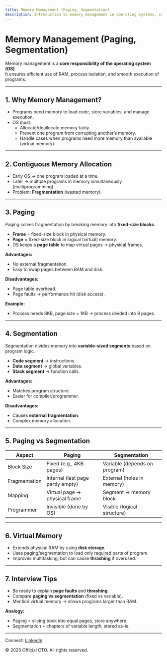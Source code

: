 ```yaml
---
title: Memory Management (Paging, Segmentation)
description: Introduction to memory management in operating systems, covering paging, segmentation, and virtual memory concepts.
---
```


# Memory Management (Paging, Segmentation)

Memory management is a **core responsibility of the operating system (OS)**.  
It ensures efficient use of RAM, process isolation, and smooth execution of programs.  

---

## 1. Why Memory Management?

- Programs need memory to load code, store variables, and manage execution.  
- OS must:  
  - Allocate/deallocate memory fairly.  
  - Prevent one program from corrupting another’s memory.  
  - Handle cases when programs need more memory than available (virtual memory).  

---

## 2. Contiguous Memory Allocation

- Early OS → one program loaded at a time.  
- Later → multiple programs in memory simultaneously (multiprogramming).  
- Problem: **Fragmentation** (wasted memory).  

---

## 3. Paging

Paging solves fragmentation by breaking memory into **fixed-size blocks**.  

- **Frame** = fixed-size block in physical memory.  
- **Page** = fixed-size block in logical (virtual) memory.  
- OS keeps a **page table** to map virtual pages → physical frames.  

**Advantages:**  
- No external fragmentation.  
- Easy to swap pages between RAM and disk.  

**Disadvantages:**  
- Page table overhead.  
- Page faults → performance hit (disk access).  

**Example:**  
- Process needs 8KB, page size = 1KB → process divided into 8 pages.  

---

## 4. Segmentation

Segmentation divides memory into **variable-sized segments** based on program logic.  

- **Code segment** → instructions.  
- **Data segment** → global variables.  
- **Stack segment** → function calls.  

**Advantages:**  
- Matches program structure.  
- Easier for compiler/programmer.  

**Disadvantages:**  
- Causes **external fragmentation**.  
- Complex memory allocation.  

---

## 5. Paging vs Segmentation

| Aspect        | Paging                          | Segmentation                   |
|---------------|---------------------------------|--------------------------------|
| Block Size    | Fixed (e.g., 4KB pages)         | Variable (depends on program)  |
| Fragmentation | Internal (last page partly empty)| External (holes in memory)     |
| Mapping       | Virtual page → physical frame   | Segment → memory block         |
| Programmer    | Invisible (done by OS)          | Visible (logical structure)    |

---

## 6. Virtual Memory

- Extends physical RAM by using **disk storage**.  
- Uses paging/segmentation to load only required parts of program.  
- Improves multitasking, but can cause **thrashing** if overused.  

---

## 7. Interview Tips

- Be ready to explain **page faults** and **thrashing**.  
- Compare **paging vs segmentation** (fixed vs variable).  
- Mention virtual memory → allows programs larger than RAM.  

**Analogy:**  
- Paging = slicing book into equal pages, store anywhere.  
- Segmentation = chapters of variable length, stored as-is.  

---

<footer>
  <p>Connect: <a href="https://www.linkedin.com/in/ravi-shankar-a725b0225/">LinkedIn</a></p>
  <p>&copy; 2025 Official CTO. All rights reserved.</p>
</footer>
